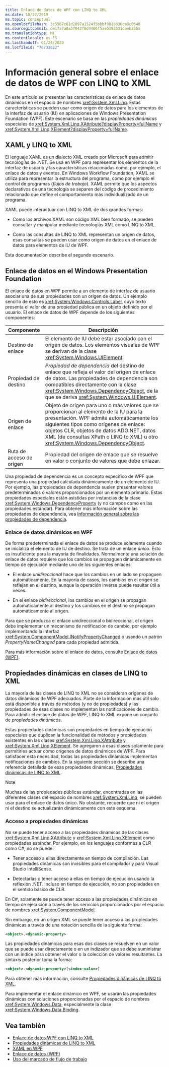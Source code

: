 ```yaml
---
title: Enlace de datos de WPF con LINQ to XML
ms.date: 10/22/2019
ms.topic: conceptual
ms.openlocfilehash: 3c5567c81d2097a1524f5bbbf9010836ca8c0646
ms.sourcegitcommit: de17a7a0a37042f0d4406f5ae5393531caeb25ba
ms.translationtype: MT
ms.contentlocale: es-ES
ms.lasthandoff: 01/24/2020
ms.locfileid: "76733822"
---
```

# <a name="overview-of-wpf-data-binding-with-linq-to-xml"></a>Información general sobre el enlace de datos de WPF con LINQ to XML

En este artículo se presentan las características de enlace de datos dinámicos en el espacio de nombres <xref:System.Xml.Linq>. Estas características se pueden usar como origen de datos para los elementos de la interfaz de usuario (IU) en aplicaciones de Windows Presentation Foundation (WPF). Este escenario se basa en las *propiedades dinámicas* especiales de <xref:System.Xml.Linq.XAttribute?displayProperty=fullName> y <xref:System.Xml.Linq.XElement?displayProperty=fullName>.

## <a name="xaml-and-linq-to-xml"></a>XAML y LINQ to XML

El lenguaje XAML es un dialecto XML creado por Microsoft para admitir tecnologías de .NET. Se usa en WPF para representar los elementos de la interfaz de usuario y las características relacionadas como, por ejemplo, el enlace de datos y eventos. En Windows Workflow Foundation, XAML se utiliza para representar la estructura del programa, como por ejemplo el control de programas (*flujos de trabajo*). XAML permite que los aspectos declarativos de una tecnología se separen del código de procedimiento relacionado que define el comportamiento más individualizado de un programa.

XAML puede interactuar con LINQ to XML de dos grandes formas:

- Como los archivos XAML son código XML bien formado, se pueden consultar y manipular mediante tecnologías XML como LINQ to XML.

- Como las consultas de LINQ to XML representan un origen de datos, esas consultas se pueden usar como origen de datos en el enlace de datos para elementos de IU de WPF.

Esta documentación describe el segundo escenario.

## <a name="data-binding-in-the-windows-presentation-foundation"></a>Enlace de datos en el Windows Presentation Foundation

El enlace de datos en WPF permite a un elemento de interfaz de usuario asociar una de sus propiedades con un origen de datos. Un ejemplo sencillo de esto es <xref:System.Windows.Controls.Label>, cuyo texto presenta el valor de una propiedad pública en un objeto definido por el usuario. El enlace de datos de WPF depende de los siguientes componentes:

|Componente|Descripción|
|---------------|-----------------|
|Destino de enlace|El elemento de IU debe estar asociado con el origen de datos. Los elementos visuales de WPF se derivan de la clase <xref:System.Windows.UIElement>.|
|Propiedad de destino|*Propiedad de dependencia* del destino de enlace que refleja el valor del origen de enlace de datos. Las propiedades de dependencia son compatibles directamente con la clase <xref:System.Windows.DependencyObject>, de la que se deriva <xref:System.Windows.UIElement>.|
|Origen de enlace|Objeto de origen para uno o más valores que se proporcionan al elemento de la IU para la presentación. WPF admite automáticamente los siguientes tipos como orígenes de enlace: objetos CLR, objetos de datos ADO.NET, datos XML (de consultas XPath o LINQ to XML) u otro <xref:System.Windows.DependencyObject>.|
|Ruta de acceso de origen|Propiedad del origen de enlace que se resuelve en valor o conjunto de valores que debe enlazar.|

Una propiedad de dependencia es un concepto específico de WPF que representa una propiedad calculada dinámicamente de un elemento de IU. Por ejemplo, las propiedades de dependencia suelen presentar valores predeterminados o valores proporcionados por un elemento primario. Estas propiedades especiales están asistidas por instancias de la clase <xref:System.Windows.DependencyProperty> (y no campos como en las propiedades estándar). Para obtener más información sobre las propiedades de dependencia, vea [Información general sobre las propiedades de dependencia](../advanced/dependency-properties-overview.md).

### <a name="dynamic-data-binding-in-wpf"></a>Enlace de datos dinámicos en WPF

De forma predeterminada el enlace de datos se produce solamente cuando se inicializa el elemento de IU de destino. Se trata de un enlace *único*. Esto es insuficiente para la mayoría de finalidades. Normalmente una solución de enlace de datos requiere que los cambios se propaguen dinámicamente en tiempo de ejecución mediante uno de los siguientes enlaces:

- El enlace *unidireccional* hace que los cambios en un lado se propaguen automáticamente. En la mayoría de casos, los cambios en el origen se reflejan en el destino, aunque la operación inversa puede resultar útil a veces.

- En el enlace *bidireccional*, los cambios en el origen se propagan automáticamente al destino y los cambios en el destino se propagan automáticamente al origen.

Para que se produzca el enlace unidireccional o bidireccional, el origen debe implementar un mecanismo de notificación de cambio, por ejemplo implementando la interfaz <xref:System.ComponentModel.INotifyPropertyChanged> o usando un patrón *PropertyNameChanged* para cada propiedad admitida.

Para más información sobre el enlace de datos, consulte [Enlace de datos (WPF)](/dotnet/framework/wpf/data/data-binding-wpf).

## <a name="dynamic-properties-in-linq-to-xml-classes"></a>Propiedades dinámicas en clases de LINQ to XML

La mayoría de las clases de LINQ to XML no se consideran orígenes de datos dinámicos de WPF adecuados. Parte de la información más útil solo está disponible a través de métodos (y no de propiedades) y las propiedades de esas clases no implementan las notificaciones de cambio. Para admitir el enlace de datos de WPF, LINQ to XML expone un conjunto de *propiedades dinámicas*.

Estas propiedades dinámicas son propiedades en tiempo de ejecución especiales que duplican la funcionalidad de métodos y propiedades existentes en las clases <xref:System.Xml.Linq.XAttribute> y <xref:System.Xml.Linq.XElement>. Se agregaron a esas clases solamente para permitirles actuar como orígenes de datos dinámicos de WPF. Para satisfacer esta necesidad, todas las propiedades dinámicas implementan notificaciones de cambios. En la siguiente sección se describe una referencia detallada de esas propiedades dinámicas, [Propiedades dinámicas de LINQ to XML](linq-to-xml-dynamic-properties.md).

> [!NOTE]
> Muchas de las propiedades públicas estándar, encontradas en las diferentes clases del espacio de nombres <xref:System.Xml.Linq>, se pueden usar para el enlace de datos único. No obstante, recuerde que ni el origen ni el destino se actualizarán dinámicamente con este esquema.

### <a name="access-dynamic-properties"></a>Acceso a propiedades dinámicas

No se puede tener acceso a las propiedades dinámicas de las clases <xref:System.Xml.Linq.XAttribute> y <xref:System.Xml.Linq.XElement> como propiedades estándar. Por ejemplo, en los lenguajes conformes a CLR como C#, no se puede:

- Tener acceso a ellas directamente en tiempo de compilación. Las propiedades dinámicas son invisibles para el compilador y para Visual Studio IntelliSense.

- Detectarlas o tener acceso a ellas en tiempo de ejecución usando la reflexión .NET. Incluso en tiempo de ejecución, no son propiedades en el sentido básico de CLR.

En C#, solamente se puede tener acceso a las propiedades dinámicas en tiempo de ejecución a través de los servicios proporcionados por el espacio de nombres <xref:System.ComponentModel>.

Sin embargo, en un origen XML se puede tener acceso a las propiedades dinámicas a través de una notación sencilla de la siguiente forma:

```xml
<object>.<dynamic-property>
```

Las propiedades dinámicas para esas dos clases se resuelven en un valor que se puede usar directamente o en un indizador que se debe suministrar con un índice para obtener el valor o la colección de valores resultantes. La sintaxis posterior toma la forma:

```xml
<object>.<dynamic-property>[<index-value>]
```

Para obtener más información, consulte [Propiedades dinámicas de LINQ to XML](linq-to-xml-dynamic-properties.md).

Para implementar el enlace dinámico en WPF, se usarán las propiedades dinámicas con soluciones proporcionadas por el espacio de nombres <xref:System.Windows.Data>, especialmente la clase <xref:System.Windows.Data.Binding>.

## <a name="see-also"></a>Vea también

- [Enlace de datos WPF con LINQ to XML](wpf-data-binding-with-linq-to-xml-overview.md)
- [Propiedades dinámicas de LINQ to XML](linq-to-xml-dynamic-properties.md)
- [XAML en WPF](../advanced/xaml-in-wpf.md)
- [Enlace de datos (WPF)](/dotnet/framework/wpf/data/data-binding-wpf)
- [Uso del marcado de flujo de trabajo](https://go.microsoft.com/fwlink/?LinkId=98685)
